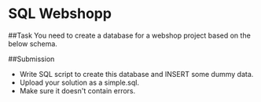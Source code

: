 # SQL Webshopp

##Task
You need to create a database for a webshop project based on the below schema.

##Submission
* Write SQL script to create this database and INSERT some dummy data.
* Upload your solution as a simple.sql. 
* Make sure it doesn't contain errors.
